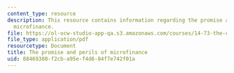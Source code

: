 ```yaml
---
content_type: resource
description: This resource contains information regarding the promise and perils of
  microfinance.
file: https://ol-ocw-studio-app-qa.s3.amazonaws.com/courses/14-73-the-challenge-of-world-poverty-spring-2011/88469380f2cba95ef4d684f7e742f01a_MIT14_73S11_Lec19_slides.pdf
file_type: application/pdf
resourcetype: Document
title: The promise and perils of microfinance
uid: 88469380-f2cb-a95e-f4d6-84f7e742f01a
---
```

